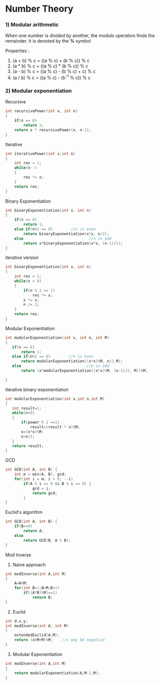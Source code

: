 # Number Theory

### 1) Modular arithmetic

When one number is divided by another, the modulo operation finds the remainder. It is denoted by the **%** symbol

Properties : 

1) (a + b) % c = ((a % c) + (b % c)) % c
2) (a * b) % c = ((a % c) * (b % c)) % c
3) (a - b) \% c = ((a \% c) - (b \% c) + c) \% c
4) (a / b) \% c = ((a \% c) - (b<sup>-1</sup> \% c)) \% c



### 2) Modular exponentiation

Recursive
```cpp
int recursivePower(int x, int n)
{
    if(n == 0)
        return 1;
    return x * recursivePower(x, n-1);
}
```
Iterative
```cpp
int iterativePower(int x,int n)
{
    int res = 1;
    while(n--)
    {
        res *= x;
    }
    return res;
}
```

Binary Exponentiation
```cpp
int binaryExponentiation(int x, int n)
{
    if(n == 0)
        return 1;
    else if(n%2 == 0)        //n is even
        return binaryExponentiation(x*x, n/2);
    else                             //n is odd
        return x*binaryExponentiation(x*x, (n-1)/2);
}
```
iterative version
```cpp
int binaryExponentiation(int x, int n)
{
    int res = 1;
    while(n > 0)
    {
        if(n % 2 == 1)
            res *= x;
        x *= x; 
        n /= 2;
    }
    return res;
}
 ```
 
 Modular Exponentiation
 ```cpp
 int modularExponentiation(int x, int n, int M)
{
    if(n == 0)
        return 1;
    else if(n%2 == 0)        //n is even
        return modularExponentiation((x*x)%M, n/2,M);
    else                             //n is odd
        return (x*modularExponentiation((x*x)%M, (n-1)/2, M))%M;

}
 ```
 Iterative binary exponentiation
 ```cpp
 int modularExponentiation(int x,int n,int M)
{
    int result=1;
    while(n>0)
    {
        if(power % 2 ==1)
            result=(result * x)%M;
        x=(x*x)%M;
        n=n/2;
    }
    return result;
}
```
GCD
```cpp
int GCD(int A, int B) {
    int m = min(A, B), gcd;
    for(int i = m; i > 0; --i)
        if(A % i == 0 && B % i == 0) {
            gcd = i;
            return gcd;
        }
}
```
Euclid's algorithm
```cpp
int GCD(int A, int B) {
    if(B==0)
        return A;
    else
        return GCD(B, A % B);
}
```

Mod Inverse <br/>
1) Naive approach
```cpp
int modInverse(int A,int M)
{
    A=A%M;
    for(int B=1;B<M;B++)
        if((A*B)%M)==1)
            return B;
}
```
2) Euclid
```cpp
int d,x,y;
int modInverse(int A, int M)
{
    extendedEuclid(A,M);
    return (x%M+M)%M;    //x may be negative
}
```
3) Modular Exponentiation
```cpp
int modInverse(int A,int M)
{
    return modularExponentiation(A,M-2,M);
}
```
